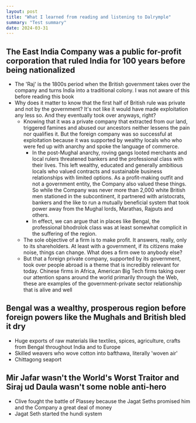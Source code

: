 ```yaml
---
layout: post
title: "What I learned from reading and listening to Dalrymple"
summary: "Test summary"
date: 2024-03-31
---
```


##  The East India Company was a public for-profit corporation that ruled India for 100 years before being nationalized

- The 'Raj' is the 1800s period when the British government takes over the company and turns India into a traditional colony. I was not aware of this before reading this book
- Why does it matter to know that the first half of British rule was private and not by the government? It's not like it would have made exploitation any less so. And they eventually took over anyways, right?
    - Knowing that it was a private company that extracted from our land, triggered famines and abused our ancestors neither lessens the pain nor qualifies it. But the foreign company was so successful at exploitation because it was supported by wealthy locals who who were fed up with anarchy and spoke the language of commerce.
        - In the post-Mughal anarchy, roving gangs looted merchants and local rulers threatened bankers and the professional class with their lives. This left wealthy, educated and generally ambitious locals who valued contracts and sustainable business relationships with limited options. As a profit-making outfit and not a government entity, the Company also valued these things. So while the Company was never more than 2,000 white British men stationed in the subcontinent, it partnered with aristocrats, bankers and the like to run a mutually beneficial system that took power away from the Mughal lords, Marathas, Rajputs and others.
        - In effect, we can argue that in places like Bengal, the professional bhodrolok class was at least somewhat complicit in the suffering of the region.
    - The sole objective of a firm is to make profit. It answers, really, only to its shareholders. At least with a government, if its citizens make noise, things can change. What does a firm owe to anybody else?
    - But that a foreign private company, supported by its government, took over people abroad is a theme that is incredibly relevant for today. Chinese firms in Africa, American Big Tech firms taking over our attention spans around the world primarily through the Web, these are examples of the government-private sector relationship that is alive and well

## Bengal was a wealthy, prosperous region before foreign powers like the Mughals and British bled it dry

- Huge exports of raw materials like textiles, spices, agriculture, crafts from Bengal throughout India and to Europe
- Skilled weavers who wove cotton into bafthawa, literally 'woven air'
- Chittagong seaport

## Mir Jafar wasn't the World's Worst Traitor and Siraj ud Daula wasn't some noble anti-hero

- Clive fought the battle of Plassey because the Jagat Seths promised him and the Company a great deal of money
- Jagat Seth started the hundi system
